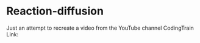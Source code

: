 # Reaction-diffusion

Just an attempt to recreate a video from the YouTube channel CodingTrain
Link:
